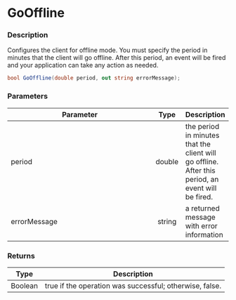 # GoOffline

### Description

Configures the client for offline mode. You must specify the period in minutes that the client will go offline. After this period, an event will be fired and your application can take any action as needed.

```csharp
bool GoOffline(double period, out string errorMessage);
```

### Parameters

<table><thead><tr><th width="612.3333333333333">Parameter</th><th align="center">Type</th><th>Description</th></tr></thead><tbody><tr><td>period</td><td align="center">double</td><td>the period in minutes that the client will go offline. After this period, an event will be fired.</td></tr><tr><td>errorMessage</td><td align="center">string</td><td>a returned message with error information</td></tr></tbody></table>

### Returns

| Type    | Description                                             |
| ------- | ------------------------------------------------------- |
| Boolean | true if the operation was successful; otherwise, false. |
